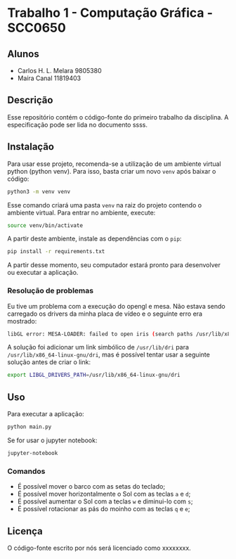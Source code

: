 # Trabalho 1 - Computação Gráfica - SCC0650

## Alunos
- Carlos H. L. Melara  9805380
- Maíra Canal         11819403

## Descrição
Esse repositório contém o código-fonte do primeiro trabalho da disciplina. A especificação pode ser lida no documento ssss.

## Instalação
Para usar esse projeto, recomenda-se a utilização de um ambiente virtual python (python venv). Para isso, basta criar um novo `venv` após baixar o código:

```bash
python3 -m venv venv
```

Esse comando criará uma pasta `venv` na raiz do projeto contendo o ambiente virtual. Para entrar no ambiente, execute:

```bash
source venv/bin/activate
```

A partir deste ambiente, instale as dependências com o `pip`:

```bash
pip install -r requirements.txt
```

A partir desse momento, seu computador estará pronto para desenvolver ou executar a aplicação.

### Resolução de problemas
Eu tive um problema com a execução do opengl e mesa. Não estava sendo carregado os drivers da minha placa de vídeo e o seguinte erro era mostrado:

```bash
libGL error: MESA-LOADER: failed to open iris (search paths /usr/lib/x86_64-linux-gnu/dri:\$${ORIGIN}/dri:/usr/lib/dri)
```

A solução foi adicionar um link simbólico de `/usr/lib/dri` para `/usr/lib/x86_64-linux-gnu/dri`, mas é possível tentar usar a seguinte solução antes de criar o link:

```bash
export LIBGL_DRIVERS_PATH=/usr/lib/x86_64-linux-gnu/dri
```

## Uso
Para executar a aplicação:

```bash
python main.py
```

Se for usar o jupyter notebook:

```bash
jupyter-notebook
```

### Comandos
- É possível mover o barco com as setas do teclado;
- É possível mover horizontalmente o Sol com as teclas `a` e `d`;
- É possível aumentar o Sol com a teclas `w` e diminui-lo com `s`;
- É possível rotacionar as pás do moinho com as teclas `q` e `e`;

## Licença
O código-fonte escrito por nós será licenciado como xxxxxxxx.
